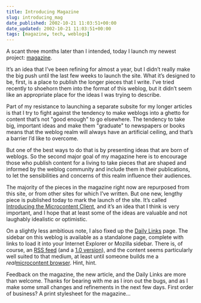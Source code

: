 ```yaml
---
title: Introducing Magazine
slug: introducing_mag
date_published: 2002-10-21 11:03:51+00:00
date_updated: 2002-10-21 11:03:51+00:00
tags: [magazine, tech, weblogs]
---
```

A scant three months later than I intended, today I launch my newest project: [magazine](/magazine/).

It’s an idea that I’ve been refining for almost a year, but I didn’t really make the big push until the last few weeks to launch the site. What it’s designed to be, first, is a place to publish the longer pieces that I write. I’ve tried recently to shoehorn them into the format of this weblog, but it didn’t seem like an appropriate place for the ideas I was trying to describe.

Part of my resistance to launching a separate subsite for my longer articles is that I try to fight against the tendency to make weblogs into a ghetto for content that’s not "good enough" to go elsewhere. The tendency to take big, important ideas and make them "graduate" to newspapers or books means that the weblog realm will always have an artificial ceiling, and that’s a barrier I’d like to overcome.

But one of the best ways to do that is by presenting ideas that are born of weblogs. So the second major goal of my magazine here is to encourage those who publish content for a living to take pieces that are shaped and informed by the weblog community and include them in their publications, to let the sensibilities and concerns of this realm influence their audiences.

The majority of the pieces in the magazine right now are repurposed from this site, or from other sites for which I’ve written. But one new, lengthy piece is published today to mark the launch of the site. It’s called [Introducing the Microcontent Client](http://www.dashes.com/magazine/backissues/introducing_the_microcontent_client.php), and it’s an idea that I think is very important, and I hope that at least some of the ideas are valuable and not laughably idealistic or optimistic.

On a slightly less ambitious note, I also fixed up the [Daily Links](http://dashes.com/links/) page. The sidebar on this weblog is available as a standalone page, complete with links to load it into your Internet Explorer or Mozilla sidebar. There is, of course, an [RSS feed](http://dashes.com/links/index.xml) (and a [1.0 version](http://dashes.com/links/index.rdf)), and the content seems particularly well suited to that medium, at least until someone builds me a *real*[microcontent browser](http://www.dashes.com/magazine/backissues/introducing_the_microcontent_client.php). Hint, hint.

Feedback on the magazine, the new article, and the Daily Links are more than welcome. Thanks for bearing with me as I iron out the bugs, and as I make some small changes and refinements in the next few days. First order of business? A print stylesheet for the magazine…
